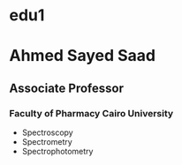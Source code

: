 # edu1
# Ahmed Sayed Saad
## Associate Professor
### Faculty of Pharmacy Cairo University
* Spectroscopy
* Spectrometry
* Spectrophotometry
